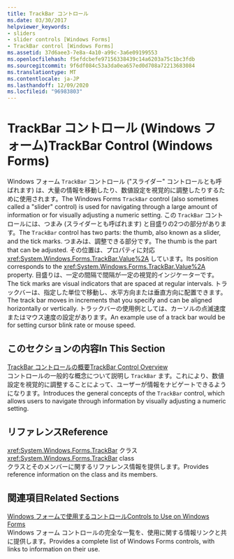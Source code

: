 ```yaml
---
title: TrackBar コントロール
ms.date: 03/30/2017
helpviewer_keywords:
- sliders
- slider controls [Windows Forms]
- TrackBar control [Windows Forms]
ms.assetid: 37d6aee3-7e8a-4a10-a99c-3a6e09199553
ms.openlocfilehash: f5efdcbefe97156338439c14a6203a75c1bc3fdb
ms.sourcegitcommit: 9f6df084c53a3da0ea657ed0d708a72213683084
ms.translationtype: MT
ms.contentlocale: ja-JP
ms.lasthandoff: 12/09/2020
ms.locfileid: "96983803"
---
```

# <a name="trackbar-control-windows-forms"></a><span data-ttu-id="6267c-102">TrackBar コントロール (Windows フォーム)</span><span class="sxs-lookup"><span data-stu-id="6267c-102">TrackBar Control (Windows Forms)</span></span>
<span data-ttu-id="6267c-103">Windows フォーム `TrackBar` コントロール ("スライダー" コントロールとも呼ばれます) は、大量の情報を移動したり、数値設定を視覚的に調整したりするために使用されます。</span><span class="sxs-lookup"><span data-stu-id="6267c-103">The Windows Forms `TrackBar` control (also sometimes called a "slider" control) is used for navigating through a large amount of information or for visually adjusting a numeric setting.</span></span> <span data-ttu-id="6267c-104">この `TrackBar` コントロールには、つまみ (スライダーとも呼ばれます) と目盛りの2つの部分があります。</span><span class="sxs-lookup"><span data-stu-id="6267c-104">The `TrackBar` control has two parts: the thumb, also known as a slider, and the tick marks.</span></span> <span data-ttu-id="6267c-105">つまみは、調整できる部分です。</span><span class="sxs-lookup"><span data-stu-id="6267c-105">The thumb is the part that can be adjusted.</span></span> <span data-ttu-id="6267c-106">その位置は、プロパティに対応 <xref:System.Windows.Forms.TrackBar.Value%2A> しています。</span><span class="sxs-lookup"><span data-stu-id="6267c-106">Its position corresponds to the <xref:System.Windows.Forms.TrackBar.Value%2A> property.</span></span> <span data-ttu-id="6267c-107">目盛りは、一定の間隔で間隔が一定の視覚的インジケーターです。</span><span class="sxs-lookup"><span data-stu-id="6267c-107">The tick marks are visual indicators that are spaced at regular intervals.</span></span> <span data-ttu-id="6267c-108">トラックバーは、指定した単位で移動し、水平方向または垂直方向に配置できます。</span><span class="sxs-lookup"><span data-stu-id="6267c-108">The track bar moves in increments that you specify and can be aligned horizontally or vertically.</span></span> <span data-ttu-id="6267c-109">トラックバーの使用例としては、カーソルの点滅速度またはマウス速度の設定があります。</span><span class="sxs-lookup"><span data-stu-id="6267c-109">An example use of a track bar would be for setting cursor blink rate or mouse speed.</span></span>  
  
## <a name="in-this-section"></a><span data-ttu-id="6267c-110">このセクションの内容</span><span class="sxs-lookup"><span data-stu-id="6267c-110">In This Section</span></span>  
 [<span data-ttu-id="6267c-111">TrackBar コントロールの概要</span><span class="sxs-lookup"><span data-stu-id="6267c-111">TrackBar Control Overview</span></span>](trackbar-control-overview-windows-forms.md)  
 <span data-ttu-id="6267c-112">コントロールの一般的な概念について説明し `TrackBar` ます。これにより、数値設定を視覚的に調整することによって、ユーザーが情報をナビゲートできるようになります。</span><span class="sxs-lookup"><span data-stu-id="6267c-112">Introduces the general concepts of the `TrackBar` control, which allows users to navigate through information by visually adjusting a numeric setting.</span></span>  
  
## <a name="reference"></a><span data-ttu-id="6267c-113">リファレンス</span><span class="sxs-lookup"><span data-stu-id="6267c-113">Reference</span></span>  
 <span data-ttu-id="6267c-114"><xref:System.Windows.Forms.TrackBar> クラス</span><span class="sxs-lookup"><span data-stu-id="6267c-114"><xref:System.Windows.Forms.TrackBar> class</span></span>  
 <span data-ttu-id="6267c-115">クラスとそのメンバーに関するリファレンス情報を提供します。</span><span class="sxs-lookup"><span data-stu-id="6267c-115">Provides reference information on the class and its members.</span></span>  
  
## <a name="related-sections"></a><span data-ttu-id="6267c-116">関連項目</span><span class="sxs-lookup"><span data-stu-id="6267c-116">Related Sections</span></span>  
 [<span data-ttu-id="6267c-117">Windows フォームで使用するコントロール</span><span class="sxs-lookup"><span data-stu-id="6267c-117">Controls to Use on Windows Forms</span></span>](controls-to-use-on-windows-forms.md)  
 <span data-ttu-id="6267c-118">Windows フォーム コントロールの完全な一覧を、使用に関する情報リンクと共に提供します。</span><span class="sxs-lookup"><span data-stu-id="6267c-118">Provides a complete list of Windows Forms controls, with links to information on their use.</span></span>
